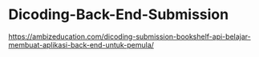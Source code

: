 # Dicoding-Back-End-Submission
https://ambizeducation.com/dicoding-submission-bookshelf-api-belajar-membuat-aplikasi-back-end-untuk-pemula/
